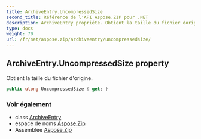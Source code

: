 ```yaml
---
title: ArchiveEntry.UncompressedSize
second_title: Référence de l'API Aspose.ZIP pour .NET
description: ArchiveEntry propriété. Obtient la taille du fichier dorigine.
type: docs
weight: 70
url: /fr/net/aspose.zip/archiveentry/uncompressedsize/
---
```

## ArchiveEntry.UncompressedSize property

Obtient la taille du fichier d'origine.

```csharp
public ulong UncompressedSize { get; }
```

### Voir également

* class [ArchiveEntry](../)
* espace de noms [Aspose.Zip](../../archiveentry/)
* Assemblée [Aspose.Zip](../../../)


